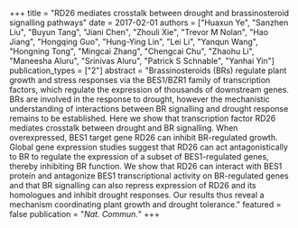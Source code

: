 +++
title = "RD26 mediates crosstalk between drought and brassinosteroid signalling pathways"
date = 2017-02-01
authors = ["Huaxun Ye", "Sanzhen Liu", "Buyun Tang", "Jiani Chen", "Zhouli Xie", "Trevor M Nolan", "Hao Jiang", "Hongqing Guo", "Hung-Ying Lin", "Lei Li", "Yanqun Wang", "Hongning Tong", "Mingcai Zhang", "Chengcai Chu", "Zhaohu Li", "Maneesha Aluru", "Srinivas Aluru", "Patrick S Schnable", "Yanhai Yin"]
publication_types = ["2"]
abstract = "Brassinosteroids (BRs) regulate plant growth and stress responses via the BES1/BZR1 family of transcription factors, which regulate the expression of thousands of downstream genes. BRs are involved in the response to drought, however the mechanistic understanding of interactions between BR signalling and drought response remains to be established. Here we show that transcription factor RD26 mediates crosstalk between drought and BR signalling. When overexpressed, BES1 target gene RD26 can inhibit BR-regulated growth. Global gene expression studies suggest that RD26 can act antagonistically to BR to regulate the expression of a subset of BES1-regulated genes, thereby inhibiting BR function. We show that RD26 can interact with BES1 protein and antagonize BES1 transcriptional activity on BR-regulated genes and that BR signalling can also repress expression of RD26 and its homologues and inhibit drought responses. Our results thus reveal a mechanism coordinating plant growth and drought tolerance."
featured = false
publication = "*Nat. Commun.*"
+++

